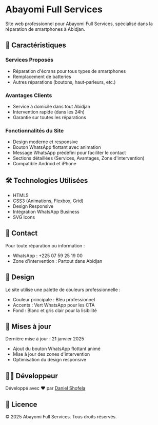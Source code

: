 # Abayomi Full Services

Site web professionnel pour Abayomi Full Services, spécialisé dans la réparation de smartphones à Abidjan.

## 🌟 Caractéristiques

### Services Proposés
- Réparation d'écrans pour tous types de smartphones
- Remplacement de batteries
- Autres réparations (boutons, haut-parleurs, etc.)

### Avantages Clients
- Service à domicile dans tout Abidjan
- Intervention rapide (dans les 24h)
- Garantie sur toutes les réparations

### Fonctionnalités du Site
- Design moderne et responsive
- Bouton WhatsApp flottant avec animation
- Message WhatsApp prédéfini pour faciliter le contact
- Sections détaillées (Services, Avantages, Zone d'intervention)
- Compatible Android et iPhone

## 🛠️ Technologies Utilisées

- HTML5
- CSS3 (Animations, Flexbox, Grid)
- Design Responsive
- Intégration WhatsApp Business
- SVG Icons

## 📱 Contact

Pour toute réparation ou information :
- WhatsApp : +225 07 59 25 19 00
- Zone d'intervention : Partout dans Abidjan

## 🎨 Design

Le site utilise une palette de couleurs professionnelle :
- Couleur principale : Bleu professionnel
- Accents : Vert WhatsApp pour les CTA
- Fond : Blanc et gris clair pour la lisibilité

## 🔄 Mises à jour

Dernière mise à jour : 21 janvier 2025
- Ajout du bouton WhatsApp flottant animé
- Mise à jour des zones d'intervention
- Optimisation du design responsive

## 👨‍💻 Développeur

Développé avec ❤️ par [Daniel Shofela](https://danielshofela.github.io/Mon-portfolio/)

## 📄 Licence

© 2025 Abayomi Full Services. Tous droits réservés.
